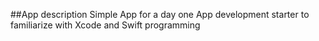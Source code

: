 ##App description
Simple App for a day one App development starter to familiarize
with Xcode and Swift programming
